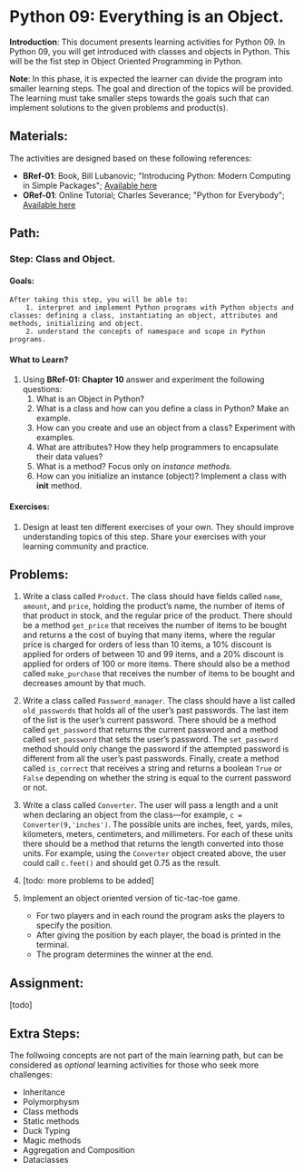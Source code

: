 # Python 09: Everything is an Object.

**Introduction**: This document presents learning activities for Python 09. In Python 09, you will get introduced with classes and objects in Python. This will be the fist step in Object Oriented Programming in Python.

**Note**: In this phase, it is expected the learner can divide the program into smaller learning steps. The goal and direction of the topics will be provided. The learning must take smaller steps towards the goals such that can implement solutions to the given problems and product(s).

## Materials:

The activities are designed based on these following references:

- **BRef-01**: Book, Bill Lubanovic; "Introducing Python: Modern Computing in Simple Packages"; [Available here](https://www.oreilly.com/library/view/introducing-python-2nd/9781492051374/) 
- **ORef-01**: Online Tutorial; Charles Severance; "Python for Everybody"; [Available here](https://books.trinket.io/pfe/index.html)


## Path:

### Step: Class and Object.

#### Goals:

```
After taking this step, you will be able to:
	1. interpret and implement Python programs with Python objects and classes: defining a class, instantiating an object, attributes and methods, initializing and object.
	2. understand the concepts of namespace and scope in Python programs.
```

#### What to Learn?


1. Using **BRef-01: Chapter 10** answer and experiment the following questions:
   1. What is an Object in Python?
   2. What is a class and how can you define a class in Python? Make an example.
   3. How can you create and use an object from a class? Experiment with examples.
   4. What are attributes? How they help programmers to encapsulate their data values?
   5. What is a method? Focus only on *instance methods*.
   5. How can you initialize an instance (object)? Implement a class with **__init__** method.
   

#### Exercises:

1. Design at least ten different exercises of your own. They should improve understanding topics of this step. Share your exercises with your learning community and practice.


## Problems:
1. Write a class called ```Product```. The class should have fields called ```name```, ```amount```, and ```price```, holding the product’s name, the number of items of that product in stock, and the regular price of the product. There should be a method ```get_price``` that receives the number of items to be bought and returns a the cost of buying that many items, where the regular price is charged for orders of less than 10 items, a 10% discount is applied for orders of between 10 and 99 items, and a 20% discount is applied for orders of 100 or more items. There should also be a method called ```make_purchase``` that receives the number of items to be bought and decreases amount by that much.

2. Write a class called ```Password_manager```. The class should have a list called ```old_passwords``` that holds all of the user’s past passwords. The last item of the list is the user’s current password. There should be a method called ```get_password``` that returns the current password and a method called ```set_password``` that sets the user’s password. The ```set_password``` method should only change the password if the attempted password is different from all the user’s past passwords. Finally, create a method called ```is_correct``` that receives a string and returns a boolean ```True``` or ```False``` depending on whether the string is equal to the current password or not.

3. Write a class called ```Converter```. The user will pass a length and a unit when declaring an object from the class—for example, ```c = Converter(9,'inches')```. The possible units are inches, feet, yards, miles, kilometers, meters, centimeters, and millimeters. For each of these units there should be a method that returns the length converted into those units. For example, using the ```Converter``` object created above, the user could call ```c.feet()``` and should get 0.75 as the result.

4. [todo: more problems to be added]

10. Implement an object oriented version of tic-tac-toe game.
	- For two players and in each round the program asks the players to specify the position.
	- After giving the position by each player, the boad is printed in the terminal.
	- The program determines the winner at the end.


## Assignment:
[todo]

## Extra Steps: 

The follwoing concepts are not part of the main learning path, but can be considered as *optional* learning activities for those who seek more challenges:

- Inheritance
- Polymorphysm
- Class methods
- Static methods
- Duck Typing
- Magic methods
- Aggregation and Composition
- Dataclasses
